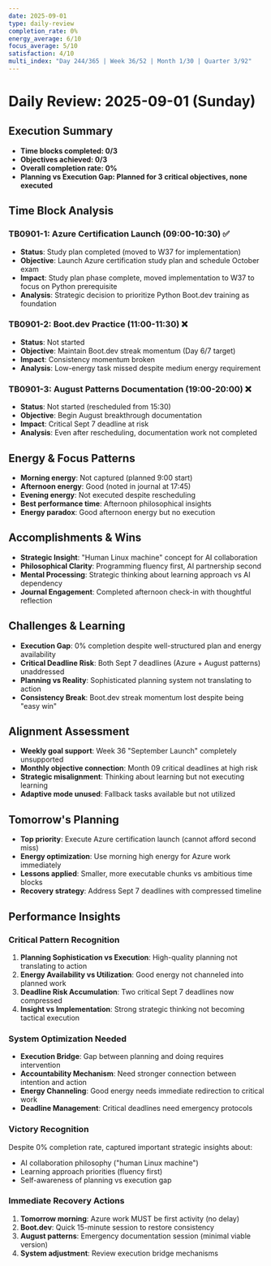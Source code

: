```yaml
---
date: 2025-09-01
type: daily-review
completion_rate: 0%
energy_average: 6/10
focus_average: 5/10
satisfaction: 4/10
multi_index: "Day 244/365 | Week 36/52 | Month 1/30 | Quarter 3/92"
---
```


# Daily Review: 2025-09-01 (Sunday)

## Execution Summary
- **Time blocks completed: 0/3**
- **Objectives achieved: 0/3**
- **Overall completion rate: 0%**
- **Planning vs Execution Gap: Planned for 3 critical objectives, none executed**

## Time Block Analysis

### TB0901-1: Azure Certification Launch (09:00-10:30) ✅
- **Status**: Study plan completed (moved to W37 for implementation)
- **Objective**: Launch Azure certification study plan and schedule October exam
- **Impact**: Study plan phase complete, moved implementation to W37 to focus on Python prerequisite
- **Analysis**: Strategic decision to prioritize Python Boot.dev training as foundation

### TB0901-2: Boot.dev Practice (11:00-11:30) ❌  
- **Status**: Not started
- **Objective**: Maintain Boot.dev streak momentum (Day 6/7 target)
- **Impact**: Consistency momentum broken
- **Analysis**: Low-energy task missed despite medium energy requirement

### TB0901-3: August Patterns Documentation (19:00-20:00) ❌
- **Status**: Not started (rescheduled from 15:30)
- **Objective**: Begin August breakthrough documentation
- **Impact**: Critical Sept 7 deadline at risk
- **Analysis**: Even after rescheduling, documentation work not completed

## Energy & Focus Patterns
- **Morning energy**: Not captured (planned 9:00 start)
- **Afternoon energy**: Good (noted in journal at 17:45)
- **Evening energy**: Not executed despite rescheduling
- **Best performance time**: Afternoon philosophical insights
- **Energy paradox**: Good afternoon energy but no execution

## Accomplishments & Wins
- **Strategic Insight**: "Human Linux machine" concept for AI collaboration
- **Philosophical Clarity**: Programming fluency first, AI partnership second
- **Mental Processing**: Strategic thinking about learning approach vs AI dependency
- **Journal Engagement**: Completed afternoon check-in with thoughtful reflection

## Challenges & Learning
- **Execution Gap**: 0% completion despite well-structured plan and energy availability
- **Critical Deadline Risk**: Both Sept 7 deadlines (Azure + August patterns) unaddressed
- **Planning vs Reality**: Sophisticated planning system not translating to action
- **Consistency Break**: Boot.dev streak momentum lost despite being "easy win"

## Alignment Assessment
- **Weekly goal support**: Week 36 "September Launch" completely unsupported
- **Monthly objective connection**: Month 09 critical deadlines at high risk
- **Strategic misalignment**: Thinking about learning but not executing learning
- **Adaptive mode unused**: Fallback tasks available but not utilized

## Tomorrow's Planning
- **Top priority**: Execute Azure certification launch (cannot afford second miss)
- **Energy optimization**: Use morning high energy for Azure work immediately
- **Lessons applied**: Smaller, more executable chunks vs ambitious time blocks
- **Recovery strategy**: Address Sept 7 deadlines with compressed timeline

## Performance Insights

### Critical Pattern Recognition
1. **Planning Sophistication vs Execution**: High-quality planning not translating to action
2. **Energy Availability vs Utilization**: Good energy not channeled into planned work
3. **Deadline Risk Accumulation**: Two critical Sept 7 deadlines now compressed
4. **Insight vs Implementation**: Strong strategic thinking not becoming tactical execution

### System Optimization Needed
- **Execution Bridge**: Gap between planning and doing requires intervention
- **Accountability Mechanism**: Need stronger connection between intention and action  
- **Energy Channeling**: Good energy needs immediate redirection to critical work
- **Deadline Management**: Critical deadlines need emergency protocols

### Victory Recognition
Despite 0% completion rate, captured important strategic insights about:
- AI collaboration philosophy ("human Linux machine")
- Learning approach priorities (fluency first)
- Self-awareness of planning vs execution gap

### Immediate Recovery Actions
1. **Tomorrow morning**: Azure work MUST be first activity (no delay)
2. **Boot.dev**: Quick 15-minute session to restore consistency
3. **August patterns**: Emergency documentation session (minimal viable version)
4. **System adjustment**: Review execution bridge mechanisms